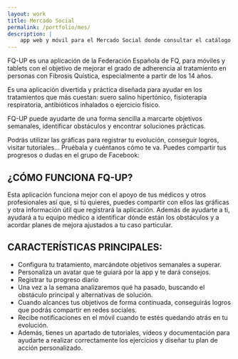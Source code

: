 ```yaml
---
layout: work
title: Mercado Social
permalink: /portfolio/mes/
description: |
    app web y móvil para el Mercado Social donde consultar el catálogo de entidades y realizar pagos directos mediante **etics**. Backend de administración y una herramienta de gestión propia.
---
```


FQ-UP es una aplicación de la Federación Española de FQ, para móviles y tablets con el objetivo de mejorar el grado de adherencia al tratamiento en personas con Fibrosis Quística, especialmente a partir de los 14 años.

Es una aplicación divertida y práctica diseñada para ayudar en los tratamientos que más cuestan: suero salino hipertónico, fisioterapia respiratoria, antibióticos inhalados o ejercicio físico.

FQ-UP puede ayudarte de una forma sencilla a marcarte objetivos semanales, identificar obstáculos y encontrar soluciones prácticas.

Podrás utilizar las gráficas para registrar tu evolución, conseguir logros, visitar tutoriales… Pruébala y cuéntanos cómo te va. Puedes compartir tus progresos o dudas en el grupo de Facebook:


¿CÓMO FUNCIONA FQ-UP?
----------------
Esta aplicación funciona mejor con el apoyo de tus médicos y otros profesionales así que, si tú quieres, puedes compartir con ellos las gráficas y otra información útil que registrará la aplicación. Además de ayudarte a ti, ayudará a tu equipo médico a identificar dónde están los obstáculos y a acordar planes de mejora ajustados a tu caso particular.

CARACTERÍSTICAS PRINCIPALES:
--------------

* Configura tu tratamiento, marcándote objetivos semanales a superar.
* Personaliza un avatar que te guiará por la app y te dará consejos.
* Registrar tu progreso diario
* Una vez a la semana analizaremos qué ha pasado, buscando el obstáculo principal y alternativas de solución.
* Cuando alcances tus objetivos de forma continuada, conseguirás logros que podrás compartir en redes sociales.
* Recibe notificaciones en el móvil cuando te estés quedando atrás en tu evolución.
* Además, tienes un apartado de tutoriales, vídeos y documentación para ayudarte a realizar correctamente los ejercicios y diseñar tu plan de acción personalizado.
